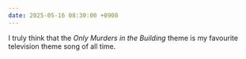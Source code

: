 ```yaml
---
date: 2025-05-16 08:30:00 +0900
---
```


I truly think that the _Only Murders in the Building_ theme is my favourite television theme song of all time. 
